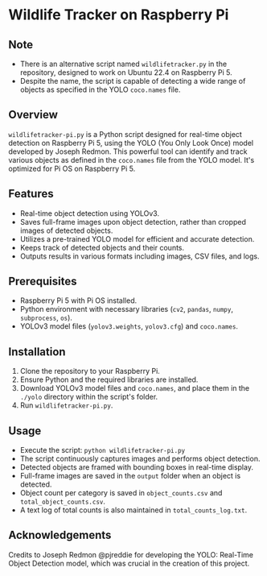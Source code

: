 # Wildlife Tracker on Raspberry Pi

## Note
- There is an alternative script named `wildlifetracker.py` in the repository, designed to work on Ubuntu 22.4 on Raspberry Pi 5.
- Despite the name, the script is capable of detecting a wide range of objects as specified in the YOLO `coco.names` file.

## Overview
`wildlifetracker-pi.py` is a Python script designed for real-time object detection on Raspberry Pi 5, using the YOLO (You Only Look Once) model developed by Joseph Redmon. This powerful tool can identify and track various objects as defined in the `coco.names` file from the YOLO model. It's optimized for Pi OS on Raspberry Pi 5.

## Features
- Real-time object detection using YOLOv3.
- Saves full-frame images upon object detection, rather than cropped images of detected objects.
- Utilizes a pre-trained YOLO model for efficient and accurate detection.
- Keeps track of detected objects and their counts.
- Outputs results in various formats including images, CSV files, and logs.

## Prerequisites
- Raspberry Pi 5 with Pi OS installed.
- Python environment with necessary libraries (`cv2`, `pandas`, `numpy`, `subprocess`, `os`).
- YOLOv3 model files (`yolov3.weights`, `yolov3.cfg`) and `coco.names`.

## Installation
1. Clone the repository to your Raspberry Pi.
2. Ensure Python and the required libraries are installed.
3. Download YOLOv3 model files and `coco.names`, and place them in the `./yolo` directory within the script's folder.
4. Run `wildlifetracker-pi.py`.

## Usage
- Execute the script: `python wildlifetracker-pi.py`
- The script continuously captures images and performs object detection.
- Detected objects are framed with bounding boxes in real-time display.
- Full-frame images are saved in the `output` folder when an object is detected.
- Object count per category is saved in `object_counts.csv` and `total_object_counts.csv`.
- A text log of total counts is also maintained in `total_counts_log.txt`.

## Acknowledgements
Credits to Joseph Redmon @pjreddie for developing the YOLO: Real-Time Object Detection model, which was crucial in the creation of this project.


